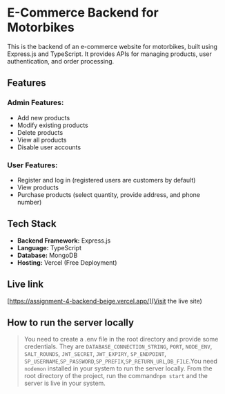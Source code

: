 # E-Commerce Backend for Motorbikes

This is the backend of an e-commerce website for motorbikes, built using Express.js and TypeScript. It provides APIs for managing products, user authentication, and order processing.

## Features

### Admin Features:

- Add new products
- Modify existing products
- Delete products
- View all products
- Disable user accounts

### User Features:

- Register and log in (registered users are customers by default)
- View products
- Purchase products (select quantity, provide address, and phone number)

## Tech Stack

- **Backend Framework:** Express.js
- **Language:** TypeScript
- **Database:** MongoDB
- **Hosting:** Vercel (Free Deployment)

## Live link

[https://assignment-4-backend-beige.vercel.app/](Visit the live site)

## How to run the server locally

> You need to create a .env file in the root directory and provide some credentials. They are `DATABASE_CONNECTION_STRING`, `PORT`, `NODE_ENV`, `SALT_ROUNDS`, `JWT_SECRET`, `JWT_EXPIRY`, `SP_ENDPOINT`, `SP_USERNAME`,`SP_PASSWORD`,`SP_PREFIX`,`SP_RETURN_URL`,`DB_FILE`.You need `nodemon` installed in your system to run the server locally. From the root directory of the project, run the command`npm start` and the server is live in your system.
